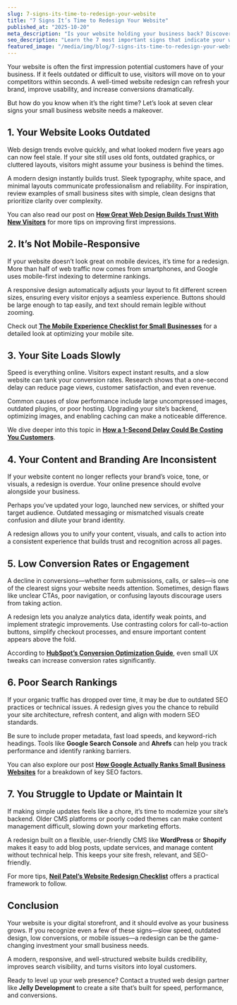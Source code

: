 ```yaml
---
slug: 7-signs-its-time-to-redesign-your-website
title: "7 Signs It’s Time to Redesign Your Website"
published_at: "2025-10-20"
meta_description: "Is your website holding your business back? Discover 7 clear signs it’s time to redesign your website and boost your conversions, SEO, and user experience."
seo_description: "Learn the 7 most important signs that indicate your website needs a redesign. Discover how outdated design, poor mobile experience, slow speed, and low conversion rates affect your business. Get actionable tips to create a modern, responsive website that builds trust and drives leads."
featured_image: "/media/img/blog/7-signs-its-time-to-redesign-your-website.jpg"
---
```


Your website is often the first impression potential customers have of your business. If it feels outdated or difficult to use, visitors will move on to your competitors within seconds. A well-timed website redesign can refresh your brand, improve usability, and increase conversions dramatically.  

But how do you know when it’s the right time? Let’s look at seven clear signs your small business website needs a makeover.

## 1. Your Website Looks Outdated

Web design trends evolve quickly, and what looked modern five years ago can now feel stale. If your site still uses old fonts, outdated graphics, or cluttered layouts, visitors might assume your business is behind the times.  

A modern design instantly builds trust. Sleek typography, white space, and minimal layouts communicate professionalism and reliability. For inspiration, review examples of small business sites with simple, clean designs that prioritize clarity over complexity.  

You can also read our post on **[How Great Web Design Builds Trust With New Visitors](https://jellydevelopment.com/blog/how-great-web-design-builds-trust)** for more tips on improving first impressions.

## 2. It’s Not Mobile-Responsive

If your website doesn’t look great on mobile devices, it’s time for a redesign. More than half of web traffic now comes from smartphones, and Google uses mobile-first indexing to determine rankings.  

A responsive design automatically adjusts your layout to fit different screen sizes, ensuring every visitor enjoys a seamless experience. Buttons should be large enough to tap easily, and text should remain legible without zooming.  

Check out **[The Mobile Experience Checklist for Small Businesses](https://jellydevelopment.com/blog/mobile-experience-checklist-small-business)** for a detailed look at optimizing your mobile site.

## 3. Your Site Loads Slowly

Speed is everything online. Visitors expect instant results, and a slow website can tank your conversion rates. Research shows that a one-second delay can reduce page views, customer satisfaction, and even revenue.  

Common causes of slow performance include large uncompressed images, outdated plugins, or poor hosting. Upgrading your site’s backend, optimizing images, and enabling caching can make a noticeable difference.  

We dive deeper into this topic in **[How a 1-Second Delay Could Be Costing You Customers](https://jellydevelopment.com/blog/how-a-1-second-delay-could-be-costing-you-customers)**.

## 4. Your Content and Branding Are Inconsistent

If your website content no longer reflects your brand’s voice, tone, or visuals, a redesign is overdue. Your online presence should evolve alongside your business.  

Perhaps you’ve updated your logo, launched new services, or shifted your target audience. Outdated messaging or mismatched visuals create confusion and dilute your brand identity.  

A redesign allows you to unify your content, visuals, and calls to action into a consistent experience that builds trust and recognition across all pages.

## 5. Low Conversion Rates or Engagement

A decline in conversions—whether form submissions, calls, or sales—is one of the clearest signs your website needs attention. Sometimes, design flaws like unclear CTAs, poor navigation, or confusing layouts discourage users from taking action.  

A redesign lets you analyze analytics data, identify weak points, and implement strategic improvements. Use contrasting colors for call-to-action buttons, simplify checkout processes, and ensure important content appears above the fold.  

According to **[HubSpot’s Conversion Optimization Guide](https://blog.hubspot.com/marketing/conversion-rate-optimization-guide)**, even small UX tweaks can increase conversion rates significantly.

## 6. Poor Search Rankings

If your organic traffic has dropped over time, it may be due to outdated SEO practices or technical issues. A redesign gives you the chance to rebuild your site architecture, refresh content, and align with modern SEO standards.  

Be sure to include proper metadata, fast load speeds, and keyword-rich headings. Tools like **Google Search Console** and **Ahrefs** can help you track performance and identify ranking barriers.  

You can also explore our post **[How Google Actually Ranks Small Business Websites](https://jellydevelopment.com/blog/how-google-ranks-small-business-websites)** for a breakdown of key SEO factors.

## 7. You Struggle to Update or Maintain It

If making simple updates feels like a chore, it’s time to modernize your site’s backend. Older CMS platforms or poorly coded themes can make content management difficult, slowing down your marketing efforts.  

A redesign built on a flexible, user-friendly CMS like **WordPress** or **Shopify** makes it easy to add blog posts, update services, and manage content without technical help. This keeps your site fresh, relevant, and SEO-friendly.  

For more tips, **[Neil Patel’s Website Redesign Checklist](https://neilpatel.com/blog/website-redesign-checklist/)** offers a practical framework to follow.

## Conclusion

Your website is your digital storefront, and it should evolve as your business grows. If you recognize even a few of these signs—slow speed, outdated design, low conversions, or mobile issues—a redesign can be the game-changing investment your small business needs.  

A modern, responsive, and well-structured website builds credibility, improves search visibility, and turns visitors into loyal customers.  

Ready to level up your web presence? Contact a trusted web design partner like **Jelly Development** to create a site that’s built for speed, performance, and conversions.
